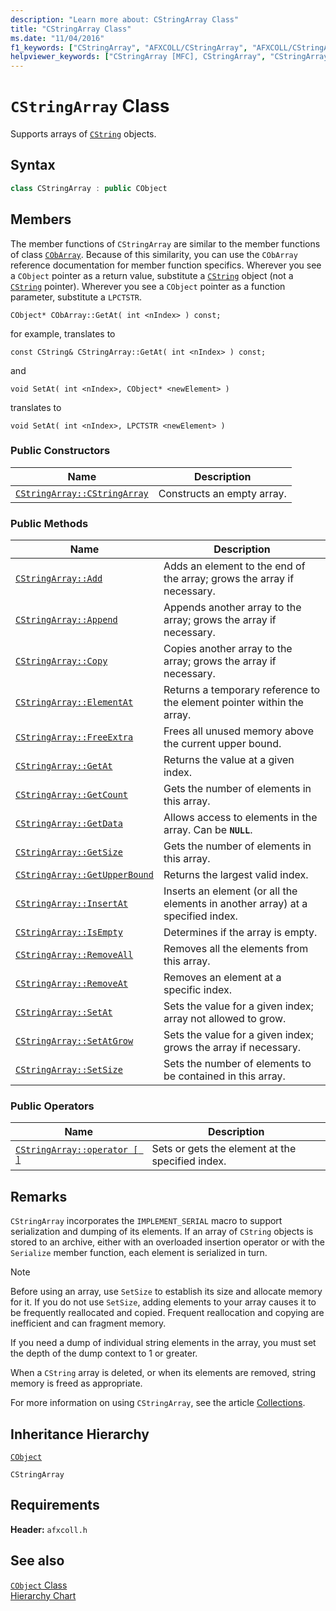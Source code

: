 ```yaml
---
description: "Learn more about: CStringArray Class"
title: "CStringArray Class"
ms.date: "11/04/2016"
f1_keywords: ["CStringArray", "AFXCOLL/CStringArray", "AFXCOLL/CStringArray::CStringArray", "AFXCOLL/CStringArray::Add", "AFXCOLL/CStringArray::Append", "AFXCOLL/CStringArray::Copy", "AFXCOLL/CStringArray::ElementAt", "AFXCOLL/CStringArray::FreeExtra", "AFXCOLL/CStringArray::GetAt", "AFXCOLL/CStringArray::GetCount", "AFXCOLL/CStringArray::GetData", "AFXCOLL/CStringArray::GetSize", "AFXCOLL/CStringArray::GetUpperBound", "AFXCOLL/CStringArray::InsertAt", "AFXCOLL/CStringArray::IsEmpty", "AFXCOLL/CStringArray::RemoveAll", "AFXCOLL/CStringArray::RemoveAt", "AFXCOLL/CStringArray::SetAt", "AFXCOLL/CStringArray::SetAtGrow", "AFXCOLL/CStringArray::SetSize"]
helpviewer_keywords: ["CStringArray [MFC], CStringArray", "CStringArray [MFC], Add", "CStringArray [MFC], Append", "CStringArray [MFC], Copy", "CStringArray [MFC], ElementAt", "CStringArray [MFC], FreeExtra", "CStringArray [MFC], GetAt", "CStringArray [MFC], GetCount", "CStringArray [MFC], GetData", "CStringArray [MFC], GetSize", "CStringArray [MFC], GetUpperBound", "CStringArray [MFC], InsertAt", "CStringArray [MFC], IsEmpty", "CStringArray [MFC], RemoveAll", "CStringArray [MFC], RemoveAt", "CStringArray [MFC], SetAt", "CStringArray [MFC], SetAtGrow", "CStringArray [MFC], SetSize"]
---
```

# `CStringArray` Class

Supports arrays of [`CString`](../../atl-mfc-shared/using-cstring.md) objects.

## Syntax

```cpp
class CStringArray : public CObject
```

## Members

The member functions of `CStringArray` are similar to the member functions of class [`CObArray`](../../mfc/reference/cobarray-class.md). Because of this similarity, you can use the `CObArray` reference documentation for member function specifics. Wherever you see a `CObject` pointer as a return value, substitute a [`CString`](../../atl-mfc-shared/using-cstring.md) object (not a [`CString`](../../atl-mfc-shared/using-cstring.md) pointer). Wherever you see a `CObject` pointer as a function parameter, substitute a `LPCTSTR`.

`CObject* CObArray::GetAt( int <nIndex> ) const;`

for example, translates to

`const CString& CStringArray::GetAt( int <nIndex> ) const;`

and

`void SetAt( int <nIndex>, CObject* <newElement> )`

translates to

`void SetAt( int <nIndex>, LPCTSTR <newElement> )`

### Public Constructors

|Name|Description|
|----------|-----------------|
|[`CStringArray::CStringArray`](../../mfc/reference/cobarray-class.md#cobarray)|Constructs an empty array.|

### Public Methods

|Name|Description|
|----------|-----------------|
|[`CStringArray::Add`](../../mfc/reference/cobarray-class.md#add)|Adds an element to the end of the array; grows the array if necessary.|
|[`CStringArray::Append`](../../mfc/reference/cobarray-class.md#append)|Appends another array to the array; grows the array if necessary.|
|[`CStringArray::Copy`](../../mfc/reference/cobarray-class.md#copy)|Copies another array to the array; grows the array if necessary.|
|[`CStringArray::ElementAt`](../../mfc/reference/cobarray-class.md#elementat)|Returns a temporary reference to the element pointer within the array.|
|[`CStringArray::FreeExtra`](../../mfc/reference/cobarray-class.md#freeextra)|Frees all unused memory above the current upper bound.|
|[`CStringArray::GetAt`](../../mfc/reference/cobarray-class.md#getat)|Returns the value at a given index.|
|[`CStringArray::GetCount`](../../mfc/reference/cobarray-class.md#getcount)|Gets the number of elements in this array.|
|[`CStringArray::GetData`](../../mfc/reference/cobarray-class.md#getdata)|Allows access to elements in the array. Can be **`NULL`**.|
|[`CStringArray::GetSize`](../../mfc/reference/cobarray-class.md#getsize)|Gets the number of elements in this array.|
|[`CStringArray::GetUpperBound`](../../mfc/reference/cobarray-class.md#getupperbound)|Returns the largest valid index.|
|[`CStringArray::InsertAt`](../../mfc/reference/cobarray-class.md#insertat)|Inserts an element (or all the elements in another array) at a specified index.|
|[`CStringArray::IsEmpty`](../../mfc/reference/cobarray-class.md#isempty)|Determines if the array is empty.|
|[`CStringArray::RemoveAll`](../../mfc/reference/cobarray-class.md#removeall)|Removes all the elements from this array.|
|[`CStringArray::RemoveAt`](../../mfc/reference/cobarray-class.md#removeat)|Removes an element at a specific index.|
|[`CStringArray::SetAt`](../../mfc/reference/cobarray-class.md#setat)|Sets the value for a given index; array not allowed to grow.|
|[`CStringArray::SetAtGrow`](../../mfc/reference/cobarray-class.md#setatgrow)|Sets the value for a given index; grows the array if necessary.|
|[`CStringArray::SetSize`](../../mfc/reference/cobarray-class.md#setsize)|Sets the number of elements to be contained in this array.|

### Public Operators

|Name|Description|
|----------|-----------------|
|[`CStringArray::operator [ ]`](../../mfc/reference/cobarray-class.md#operator_at)|Sets or gets the element at the specified index.|

## Remarks

`CStringArray` incorporates the `IMPLEMENT_SERIAL` macro to support serialization and dumping of its elements. If an array of `CString` objects is stored to an archive, either with an overloaded insertion operator or with the `Serialize` member function, each element is serialized in turn.

> [!NOTE]
> Before using an array, use `SetSize` to establish its size and allocate memory for it. If you do not use `SetSize`, adding elements to your array causes it to be frequently reallocated and copied. Frequent reallocation and copying are inefficient and can fragment memory.

If you need a dump of individual string elements in the array, you must set the depth of the dump context to 1 or greater.

When a `CString` array is deleted, or when its elements are removed, string memory is freed as appropriate.

For more information on using `CStringArray`, see the article [Collections](../../mfc/collections.md).

## Inheritance Hierarchy

[`CObject`](../../mfc/reference/cobject-class.md)

`CStringArray`

## Requirements

**Header:** `afxcoll.h`

## See also

[`CObject` Class](../../mfc/reference/cobject-class.md)<br/>
[Hierarchy Chart](../../mfc/hierarchy-chart.md)
